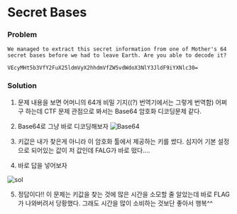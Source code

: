 # Secret Bases

### Problem
    We managed to extract this secret information from one of Mother's 64 secret bases before we had to leave Earth. Are you able to decode it?
    
    VEcyMHt5b3VfY2FuX25ldmVyX2hhdmVfZW5vdWdoX3NlY3JldF9iYXNlc30=

### Solution
1. 문제 내용을 보면 어머니의 64개 비밀 기지((?) 번역기에서는 그렇게 번역함) 어쩌구 하는데
    CTF 문제 관점으로 봐서는 Base64 암호화 디코딩문제 같다.

2. Base64로 그냥 바로 디코딩해보자
![Base64](https://user-images.githubusercontent.com/53170968/92899008-6dd28000-f459-11ea-8b43-06ffaf625b74.png)


3. 키값은 내가 찾은게 아니라 이 암호화 툴에서 제공하는 키를 썼다. 
    심지어 기본 설정으로 되어있는 값이 저 값인데 FALG가 바로 떴다....

4. 바로 답을 넣어보자

![sol](https://user-images.githubusercontent.com/53170968/92899509-d4f03480-f459-11ea-924d-5ac1200ee76b.png)

5. 정답이다!!
    이 문제는 키값을 찾는 것에 많은 시간을 소모할 줄 알았는데 바로 FLAG가 나와버려서 당황했다.
    그래도 시간을 많이 소비하는 것보단 좋아서 행복^^